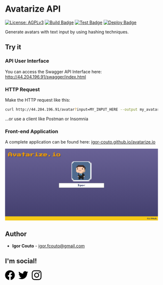 # Avatarize API

[![License: AGPLv3](https://img.shields.io/badge/License-AGPLv3-blue.svg)](https://github.com/igor-couto/avatarize-api/blob/main/LICENSE)
[![Build Badge](https://github.com/igor-couto/avatarize-api/actions/workflows/build.yml/badge.svg)](https://github.com/igor-couto/avatarize-api/actions/workflows/build.yml)
[![Test Badge](https://github.com/igor-couto/avatarize-api/actions/workflows/tests.yml/badge.svg)](https://github.com/igor-couto/avatarize-api/actions/workflows/tests.yml)
[![Deploy Badge](https://github.com/igor-couto/avatarize-api/actions/workflows/deploy.yml/badge.svg)](https://github.com/igor-couto/avatarize-api/actions/workflows/deploy.yml)

Generate avatars with text input by using hashing techniques.

## Try it

### API User Interface 
You can access the Swagger API Interface here:
http://44.204.196.91/swagger/index.html

### HTTP Request
Make the HTTP request like this:
```bash
curl http://44.204.196.91/avatar?input=MY_INPUT_HERE --output my_avatar.png
```

...or use a client like Postman or Insomnia

### Front-end Application
A complete application can be found here: [igor-couto.github.io/avatarize.io](https://igor-couto.github.io/avatarize.io)

![](https://github.com/igor-couto/images/blob/main/avatarize/screenshot.png)

## Author

* **Igor Couto** - [igor.fcouto@gmail.com](mailto:igor.fcouto@gmail.com)

## I'm social!

<a href="https://www.facebook.com/igor.couto/" target="_blank"><img height="32" width="32" src="https://raw.githubusercontent.com/igor-couto/images/main/social-icons/facebook.svg" /></a> &nbsp;&nbsp;<a href="https://twitter.com/igr_couto" target="_blank"><img height="32" width="32" src="https://raw.githubusercontent.com/igor-couto/images/main/social-icons/twitter.svg" /></a> &nbsp;&nbsp;<a href="https://www.instagram.com/igor.fcouto/" target="_blank"><img height="32" width="32" src="https://raw.githubusercontent.com/igor-couto/images/main/social-icons/instagram.svg" /></a>
